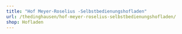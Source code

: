 ```yaml
---
title: "Hof Meyer-Roselius -Selbstbedienungshofladen"
url: /thedinghausen/hof-meyer-roselius-selbstbedienungshofladen/
shop: Hofladen
---
```

